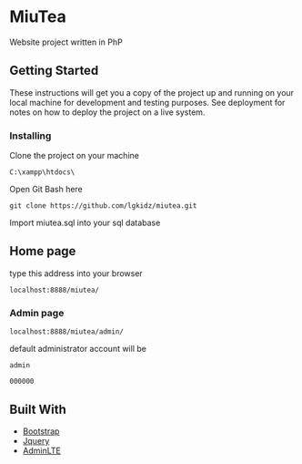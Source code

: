 # MiuTea

Website project written in PhP

## Getting Started

These instructions will get you a copy of the project up and running on your local machine for development and testing purposes. See deployment for notes on how to deploy the project on a live system.

### Installing



Clone the project on your machine
```
C:\xampp\htdocs\
```
Open Git Bash here

```
git clone https://github.com/lgkidz/miutea.git
```

Import miutea.sql into your sql database


## Home page

type this address into your browser
```
localhost:8888/miutea/
```

### Admin page

```
localhost:8888/miutea/admin/
```
default administrator account will be
```
admin
```
```
000000
```

## Built With

* [Bootstrap](http://getbootstrap.com/)
* [Jquery](https://jquery.com/)
* [AdminLTE](https://adminlte.io/)
